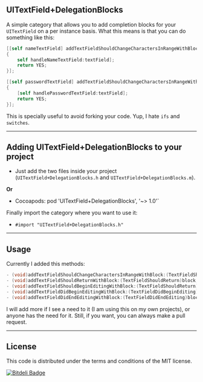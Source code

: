 UITextField+DelegationBlocks
------

A simple category that allows you to add completion blocks for your `UITextField` on a per instance basis. What this means is that you can do something like this:

```objective-c
[[self nameTextField] addTextFieldShouldChangeCharactersInRangeWithBlock:^BOOL(UITextField *textField, NSRange range, NSString *replacementString)
{
	self handleNameTextField:textField];
	return YES;
}];

[[self passwordTextField] addTextFieldShouldChangeCharactersInRangeWithBlock:^BOOL(UITextField *textField, NSRange range, NSString *replacementString)
{
	[self handlePasswordTextField:textField];
	return YES;
}];
```

This is specially useful to avoid forking your code. Yup, I hate `ifs` and `switches`. 

------------------------------------
Adding UITextField+DelegationBlocks to your project
------

*	Just add the two files inside your project (`UITextField+DelegationBlocks.h` and `UITextField+DelegationBlocks.m`).

**Or**

*	Cocoapods: pod 'UITextField+DelegationBlocks', '~> 1.0'`


Finally import the category where you want to use it:

* `#import "UITextField+DelegationBlocks.h"`

-----
Usage
------

Currently I added this methods:

```objective-c
- (void)addTextFieldShouldChangeCharactersInRangeWithBlock:(TextFieldShouldReturnShouldChangeCharactersInRangeBlock)block;
- (void)addTextFieldShouldReturnWithBlock:(TextFieldShouldReturn)block;
- (void)addTextFieldShouldBeginEditingWithBlock:(TextFieldShouldReturn)block;
- (void)addTextFieldDidBeginEditingWithBlock:(TextFieldDidBeginEditing)block;
- (void)addTextFieldDidEndEditingWithBlock:(TextFieldDidEndEditing)block;

```
I will add more if I see a need to it (I am using this on my own projects), or anyone has the need for it. Still, if you want, you can always make a pull request.

-------
License
------

This code is distributed under the terms and conditions of the MIT license. 


[![Bitdeli Badge](https://d2weczhvl823v0.cloudfront.net/RuiAAPeres/uitextfield-delegationblocks/trend.png)](https://bitdeli.com/free "Bitdeli Badge")

